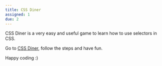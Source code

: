 ```yaml
---
title: CSS Diner
assigned: 1
due: 2
---
```


CSS Diner is a very easy and useful game to learn how to use selectors in CSS.

Go to [CSS Diner](https://flukeout.github.io/), follow the steps and have fun.

Happy coding :)

